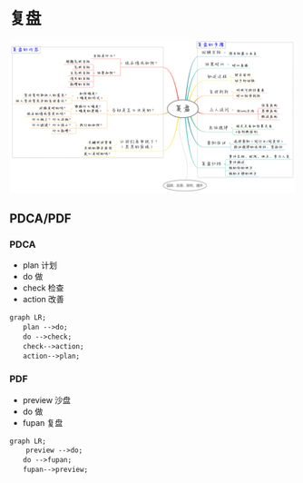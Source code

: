 # 复盘

![fupan](../assets/fupan.png)


## PDCA/PDF
### PDCA
- plan 计划
- do 做
- check 检查
- action 改善
```mermaid
graph LR;  
　　plan -->do;    
　　do -->check;  
　　check-->action;  
　　action-->plan;  
```


### PDF
- preview 沙盘
- do 做
- fupan 复盘
```mermaid
graph LR;  
    preview -->do;    
　　do -->fupan;  
　　fupan-->preview;  
```
